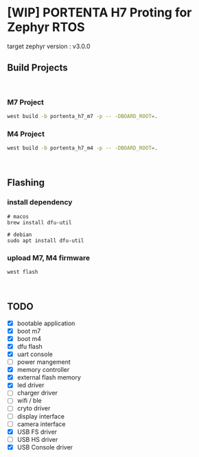 # [WIP] PORTENTA H7 Proting for Zephyr RTOS 

target zephyr version : v3.0.0


## Build Projects
<br>

### M7 Project
```bash
west build -b portenta_h7_m7 -p -- -DBOARD_ROOT=.
```

### M4 Project
```bash
west build -b portenta_h7_m4 -p -- -DBOARD_ROOT=.
```
<br>

## Flashing

### install dependency
```
# macos
brew install dfu-util

# debian
sudo apt install dfu-util
```

### upload M7, M4 firmware
```bash
west flash
```
<br>

## TODO

- [X] bootable application
- [X] boot m7 
- [X] boot m4
- [X] dfu flash
- [X] uart console
- [ ] power mangement
- [X] memory controller
- [X] external flash memory 
- [X] led driver
- [ ] charger driver
- [ ] wifi / ble
- [ ] cryto driver
- [ ] display interface
- [ ] camera interface
- [X] USB FS driver
- [ ] USB HS driver
- [X] USB Console driver

<br>
